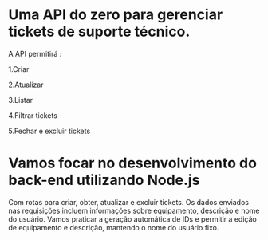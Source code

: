 Uma API do zero para gerenciar tickets de suporte técnico. 
=

A API permitirá :

1.Criar

2.Atualizar

3.Listar  

4.Filtrar tickets 

5.Fechar e excluir tickets

Vamos focar no desenvolvimento do back-end utilizando Node.js
=

Com rotas para criar, obter, atualizar e excluir tickets. Os dados enviados nas requisições incluem informações sobre equipamento, descrição e nome do usuário. Vamos praticar a geração automática de IDs e permitir a edição de equipamento e descrição, mantendo o nome do usuário fixo.
